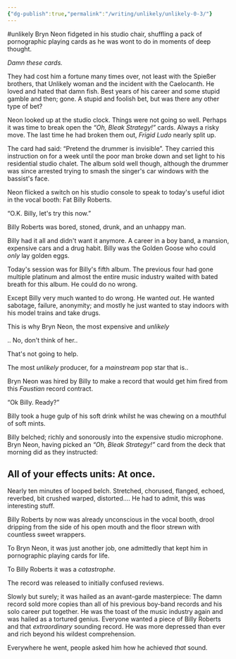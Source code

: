 ```yaml
---
{"dg-publish":true,"permalink":"/writing/unlikely/unlikely-0-3/"}
---
```



#unlikely 
Bryn Neon fidgeted in his studio chair, shuffling a pack of pornographic playing cards as he was wont to do in moments of deep thought.

_Damn these cards._

They had cost him a fortune many times over, not least with the Spießer brothers, that Unlikely woman and the incident with the Caelocanth. He loved and hated that damn fish. Best years of his career and some stupid gamble and then; gone. A stupid and foolish bet, but was there any other type of bet?

Neon looked up at the studio clock. Things were not going so well. Perhaps it was time to break open the _“Oh, Bleak Strategy!”_ cards. Always a risky move. The last time he had broken them out, _Frigid Ludo_ nearly split up.

The card had said: “Pretend the drummer is invisible”. They carried this instruction on for a week until the poor man broke down and set light to his residential studio chalet. The album sold well though, although the drummer was since arrested trying to smash the singer's car windows with the bassist's face.

Neon flicked a switch on his studio console to speak to today's useful idiot in the vocal booth: Fat Billy Roberts.

“O.K. Billy, let's try this now.”

Billy Roberts was bored, stoned, drunk, and an unhappy man.

Billy had it all and didn't want it anymore. A career in a boy band, a mansion, expensive cars and a drug habit. Billy was the Golden Goose who could _only_ lay golden eggs.

Today's session was for Billy's fifth album. The previous four had gone multiple platinum and almost the entire music industry waited with bated breath for this album. He could do no wrong.

Except Billy very much wanted to do wrong. He wanted _out_. He wanted sabotage, failure, anonymity; and mostly he just wanted to stay indoors with his model trains and take drugs.

This is why Bryn Neon, the most expensive and _unlikely_

.. No, don't think of her..

That's not going to help.

The most _unlikely_ producer, for a _mainstream_ pop star that is..

Bryn Neon was hired by Billy to make a record that would get him fired from this _Faustian_ record contract.

“Ok Billy. Ready?”

Billy took a huge gulp of his soft drink whilst he was chewing on a mouthful of soft mints.

Billy belched; richly and sonorously into the expensive studio microphone. Bryn Neon, having picked an _“Oh, Bleak Strategy!”_ card from the deck that morning did as they instructed:

## All of your effects units: At once.

Nearly ten minutes of looped belch. Stretched, chorused, flanged, echoed, reverbed, bit crushed warped, distorted.... He had to admit, this was interesting stuff.

Billy Roberts by now was already unconscious in the vocal booth, drool dripping from the side of his open mouth and the floor strewn with countless sweet wrappers.

To Bryn Neon, it was just another job, one admittedly that kept him in pornographic playing cards for life.

To Billy Roberts it was a _catastrophe_.

The record was released to initially confused reviews.

Slowly but surely; it was hailed as an avant-garde masterpiece: The damn record sold more copies than all of his previous boy-band records and his solo career put together. He was the toast of the music industry again and was hailed as a tortured genius. Everyone wanted a piece of Billy Roberts and that _extraordinary_ sounding record. He was more depressed than ever and rich beyond his wildest comprehension.

Everywhere he went, people asked him how he achieved _that_ sound.